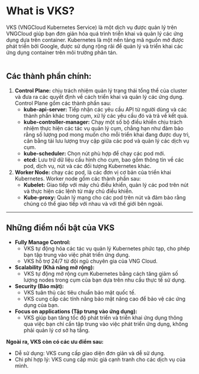 # What is VKS?

VKS (VNGCloud Kubernetes Service) là một dịch vụ được quản lý trên VNGCloud giúp bạn đơn giản hóa quá trình triển khai và quản lý các ứng dụng dựa trên container. Kubernetes là một nền tảng mã nguồn mở được phát triển bởi Google, được sử dụng rộng rãi để quản lý và triển khai các ứng dụng container trên môi trường phân tán.

<figure><img src="https://media.licdn.com/dms/image/D4E12AQE2lTRiOJ1m4w/article-inline_image-shrink_1500_2232/0/1657985109690?e=1718841600&#x26;v=beta&#x26;t=Wq4ePWjKyKwxhqRuURZsxeKbtm1CtuLKOJSxLSxhhO0" alt=""><figcaption></figcaption></figure>

## Các thành phần chính:  <a href="#whatisvks-cacthanhphanchinh" id="whatisvks-cacthanhphanchinh"></a>

1. **Control Plane:** chịu trách nhiệm quản lý trạng thái tổng thể của cluster và đưa ra các quyết định về cách triển khai và quản lý các ứng dụng. Control Plane gồm các thành phần sau:
   * **kube-api-server:** Tiếp nhận các yêu cầu API từ người dùng và các thành phần khác trong cụm, xử lý các yêu cầu đó và trả về kết quả.
   * **kube-controller-manager:** Chạy một số bộ điều khiển chịu trách nhiệm thực hiện các tác vụ quản lý cụm, chẳng hạn như đảm bảo rằng số lượng pod mong muốn cho mỗi triển khai đang được duy trì, cân bằng tải lưu lượng truy cập giữa các pod và quản lý các dịch vụ cụm.
   * **kube-scheduler:** Chọn nút phù hợp để chạy các pod mới.
   * **etcd:** Lưu trữ dữ liệu cấu hình cho cụm, bao gồm thông tin về các pod, dịch vụ, nút và các đối tượng Kubernetes khác.
2. **Worker Node:** chạy các pod, là các đơn vị cơ bản của triển khai Kubernetes. Worker node gồm các thành phần sau:
   * **Kubelet:** Giao tiếp với máy chủ điều khiển, quản lý các pod trên nút và thực hiện các lệnh từ máy chủ điều khiển.
   * **Kube-proxy:** Quản lý mạng cho các pod trên nút và đảm bảo rằng chúng có thể giao tiếp với nhau và với thế giới bên ngoài.

***

## Những điểm nổi bật của VKS <a href="#whatisvks-nhungdiemnoibatcuavks" id="whatisvks-nhungdiemnoibatcuavks"></a>

* **Fully Manage Control:**
  * VKS tự động hóa các tác vụ quản lý Kubernetes phức tạp, cho phép bạn tập trung vào việc phát triển ứng dụng.
  * VKS hỗ trợ 24/7 từ đội ngũ chuyên gia của VNG Cloud.
* **Scalability (Khả năng mở rộng):**
  * VKS tự động mở rộng cụm Kubernetes bằng cách tăng giảm số lượng nodes trong cụm của bạn dựa trên nhu cầu thực tế sử dụng.
* **Security (Bảo mật):**
  * VKS tuân thủ các tiêu chuẩn bảo mật quốc tế.
  * VKS cung cấp các tính năng bảo mật nâng cao để bảo vệ các ứng dụng của bạn.
* **Focus on applications (Tập trung vào ứng dụng):**
  * VKS giúp bạn tăng tốc độ phát triển và triển khai ứng dụng thông qua việc bạn chỉ cần tập trung vào việc phát triển ứng dụng, không phải quản lý cơ sở hạ tầng.

**Ngoài ra, VKS còn có các ưu điểm sau:**

* Dễ sử dụng: VKS cung cấp giao diện đơn giản và dễ sử dụng.
* Chi phí hợp lý: VKS cung cấp mức giá cạnh tranh cho các dịch vụ của mình.
